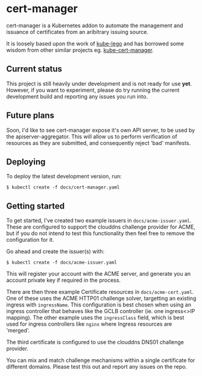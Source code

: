 # cert-manager

cert-manager is a Kubernetes addon to automate the management and issuance of
certificates from an aribitrary issuing source.

It is loosely based upon the work of [kube-lego](https://github.com/jetstack/kube-lego)
and has borrowed some wisdom from other similar projects eg.
[kube-cert-manager](https://github.com/PalmStoneGames/kube-cert-manager).

## Current status

This project is still heavily under development and is not ready for use
**yet**. However, if you want to experiment, please do try running the current
development build and reporting any issues you run into.

## Future plans

Soon, I'd like to see cert-manager expose it's own API server, to be used by
the apiserver-aggregator. This will allow us to perform verification of
resources as they are submitted, and consequently reject 'bad' manifests.

## Deploying

To deploy the latest development version, run:

```
$ kubectl create -f docs/cert-manager.yaml
```

## Getting started

To get started, I've created two example issuers in `docs/acme-issuer.yaml`.
These are configured to support the clouddns challenge provider for ACME, but
if you do not intend to test this functionality then feel free to remove the
configuration for it.

Go ahead and create the issuer(s) with:

```
$ kubectl create -f docs/acme-issuer.yaml
```

This will register your account with the ACME server, and generate you an
account private key if required in the process.

There are then three example Certificate resources in `docs/acme-cert.yaml`.
One of these uses the ACME HTTP01 challenge solver, targetting an existing
ingress with `ingressName`. This configuration is best chosen when using an
ingress controller that behaves like the GCLB controller (ie. one ingress<>IP
mapping). The other example uses the `ingressClass` field, which is best used
for ingress controllers like `nginx` where Ingress resources are 'merged'.

The third certificate is configured to use the clouddns DNS01 challenge
provider.

You can mix and match challenge mechanisms within a single certificate for
different domains. Please test this out and report any issues on the repo.

